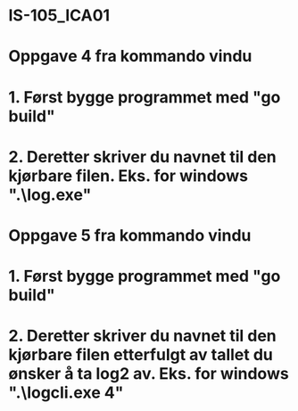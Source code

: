 # IS-105_ICA01

# Oppgave 4 fra kommando vindu
# 1. Først bygge programmet med "go build"
# 2. Deretter skriver du navnet til den kjørbare filen. Eks. for windows ".\log.exe"

# Oppgave 5 fra kommando vindu
# 1. Først bygge programmet med "go build"
# 2. Deretter skriver du navnet til den kjørbare filen etterfulgt av tallet du ønsker å ta log2 av. Eks. for windows ".\logcli.exe 4" 
